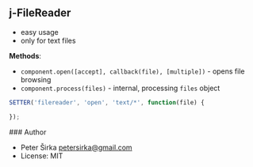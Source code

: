 ## j-FileReader

- easy usage
- only for text files

__Methods__:
- `component.open([accept], callback(file), [multiple])` - opens file browsing
- `component.process(files)` - internal, processing `files` object

```javascript
SETTER('filereader', 'open', 'text/*', function(file) {

});
```

### Author

- Peter Širka <petersirka@gmail.com>
- License: MIT